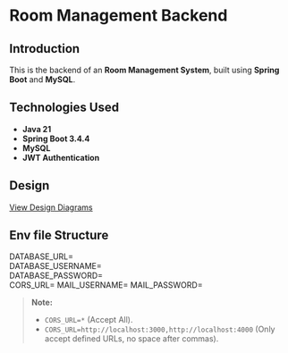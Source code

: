 # Room Management Backend

## Introduction
This is the backend of an **Room Management System**, built using **Spring Boot** and **MySQL**.

## Technologies Used
- **Java 21**
- **Spring Boot 3.4.4**
- **MySQL**
- **JWT Authentication**

## Design
[View Design Diagrams](https://drive.google.com/file/d/189FfW2V_v8y9Q_UA8yiDtqT-CuQw0Ayt/view?usp=sharing)

## Env file Structure

DATABASE_URL=    
DATABASE_USERNAME=  
DATABASE_PASSWORD=  
CORS_URL=
MAIL_USERNAME=
MAIL_PASSWORD=

> **Note:**
> - `CORS_URL=*` (Accept All).
> - `CORS_URL=http://localhost:3000,http://localhost:4000` (Only accept defined URLs, no space after commas).





